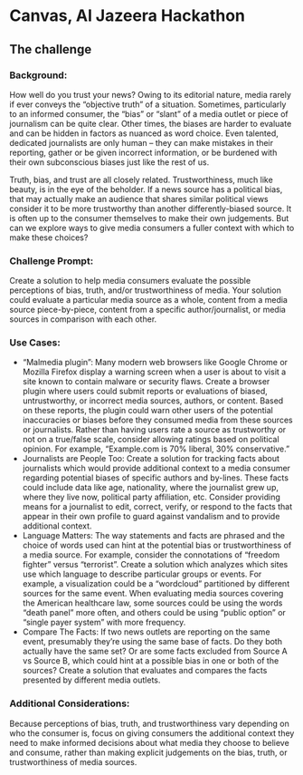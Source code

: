 # Canvas, Al Jazeera Hackathon

## The challenge

### Background:

How well do you trust your news? Owing to its editorial nature, media rarely if ever conveys the “objective truth” of a situation. Sometimes, particularly to an informed consumer, the “bias” or “slant” of a media outlet or piece of journalism can be quite clear. Other times, the biases are harder to evaluate and can be hidden in factors as nuanced as word choice. Even talented, dedicated journalists are only human – they can make mistakes in their reporting, gather or be given incorrect information, or be burdened with their own subconscious biases just like the rest of us.

Truth, bias, and trust are all closely related. Trustworthiness, much like beauty, is in the eye of the beholder. If a news source has a political bias, that may actually make an audience that shares similar political views consider it to be more trustworthy than another differently-biased source. It is often up to the consumer themselves to make their own judgements. But can we explore ways to give media consumers a fuller context with which to make these choices?

### Challenge Prompt:

Create a solution to help media consumers evaluate the possible perceptions of bias, truth, and/or trustworthiness of media. Your solution could evaluate a particular media source as a whole, content from a media source piece-by-piece, content from a specific author/journalist, or media sources in comparison with each other.

### Use Cases:

* “Malmedia plugin”: Many modern web browsers like Google Chrome or Mozilla Firefox display a warning screen when a user is about to visit a site known to contain malware or security flaws. Create a browser plugin where users could submit reports or evaluations of biased, untrustworthy, or incorrect media sources, authors, or content. Based on these reports, the plugin could warn other users of the potential inaccuracies or biases before they consumed media from these sources or journalists. Rather than having users rate a source as trustworthy or not on a true/false scale, consider allowing ratings based on political opinion. For example, “Example.com is 70% liberal, 30% conservative.”
* Journalists are People Too: Create a solution for tracking facts about journalists which would provide additional context to a media consumer regarding potential biases of specific authors and by-lines. These facts could include data like age, nationality, where the journalist grew up, where they live now, political party affiliation, etc. Consider providing means for a journalist to edit, correct, verify, or respond to the facts that appear in their own profile to guard against vandalism and to provide additional context.
* Language Matters: The way statements and facts are phrased and the choice of words used can hint at the potential bias or trustworthiness of a media source. For example, consider the connotations of “freedom fighter” versus “terrorist”. Create a solution which analyzes which sites use which language to describe particular groups or events. For example, a visualization could be a “wordcloud” partitioned by different sources for the same event. When evaluating media sources covering the American healthcare law, some sources could be using the words “death panel” more often, and others could be using “public option” or “single payer system” with more frequency.
* Compare The Facts: If two news outlets are reporting on the same event, presumably they’re using the same base of facts. Do they both actually have the same set? Or are some facts excluded from Source A vs Source B, which could hint at a possible bias in one or both of the sources? Create a solution that evaluates and compares the facts presented by different media outlets.

### Additional Considerations:

Because perceptions of bias, truth, and trustworthiness vary depending on who the consumer is, focus on giving consumers the additional context they need to make informed decisions about what media they choose to believe and consume, rather than making explicit judgements on the bias, truth, or trustworthiness of media sources.
